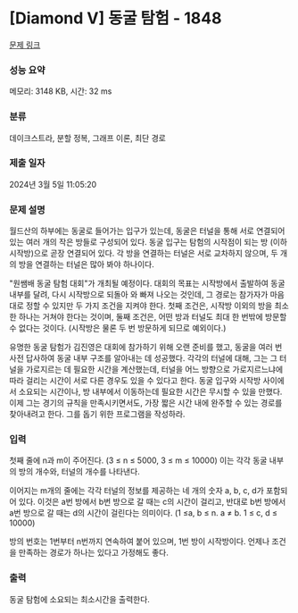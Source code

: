 # [Diamond V] 동굴 탐험 - 1848 

[문제 링크](https://www.acmicpc.net/problem/1848) 

### 성능 요약

메모리: 3148 KB, 시간: 32 ms

### 분류

데이크스트라, 분할 정복, 그래프 이론, 최단 경로

### 제출 일자

2024년 3월 5일 11:05:20

### 문제 설명

<p>월드산의 하부에는 동굴로 들어가는 입구가 있는데, 동굴은 터널을 통해 서로 연결되어 있는 여러 개의 작은 방들로 구성되어 있다. 동굴 입구는 탐험의 시작점이 되는 방 (이하 시작방)으로 곧장 연결되어 있다. 각 방을 연결하는 터널은 서로 교차하지 않으며, 두 개의 방을 연결하는 터널은 많아 봐야 하나이다.</p>

<p>"원쌤배 동굴 탐험 대회"가 개최될 예정이다. 대회의 목표는 시작방에서 출발하여 동굴 내부를 달려, 다시 시작방으로 되돌아 와 빠져 나오는 것인데, 그 경로는 참가자가 마음대로 정할 수 있지만 두 가지 조건을 지켜야 한다. 첫째 조건은, 시작방 이외의 방을 최소한 하나는 거쳐야 한다는 것이며, 둘째 조건은, 어떤 방과 터널도 최대 한 번밖에 방문할 수 없다는 것이다. (시작방은 물론 두 번 방문하게 되므로 예외이다.)</p>

<p>유명한 동굴 탐험가 김진영은 대회에 참가하기 위해 오랜 준비를 했고, 동굴을 여러 번 사전 답사하여 동굴 내부 구조를 알아내는 데 성공했다. 각각의 터널에 대해, 그는 그 터널을 가로지르는 데 필요한 시간을 계산했는데, 터널을 어느 방향으로 가로지르느냐에 따라 걸리는 시간이 서로 다른 경우도 있을 수 있다고 한다. 동굴 입구와 시작방 사이에서 소요되는 시간이나, 방 내부에서 이동하는데 필요한 시간은 무시할 수 있을 만했다. 이제 그는 경기의 규칙을 만족시키면서도, 가장 짧은 시간 내에 완주할 수 있는 경로를 찾아내려고 한다. 그를 돕기 위한 프로그램을 작성하라.</p>

### 입력 

 <p>첫째 줄에 n과 m이 주어진다. (3 ≤ n ≤ 5000, 3 ≤ m ≤ 10000) 이는 각각 동굴 내부의 방의 개수와, 터널의 개수를 나타낸다.</p>

<p>이어지는 m개의 줄에는 각각 터널의 정보를 제공하는 네 개의 숫자 a, b, c, d가 포함되어 있다. 이것은 a번 방에서 b번 방으로 갈 때는 c의 시간이 걸리고, 반대로 b번 방에서 a번 방으로 갈 때는 d의 시간이 걸린다는 의미이다. (1 ≤a, b ≤ n. a ≠ b. 1 ≤ c, d ≤ 10000)</p>

<p>방의 번호는 1번부터 n번까지 연속하여 붙어 있으며, 1번 방이 시작방이다. 언제나 조건을 만족하는 경로가 하나는 있다고 가정해도 좋다.</p>

### 출력 

 <p>동굴 탐험에 소요되는 최소시간을 출력한다.</p>

